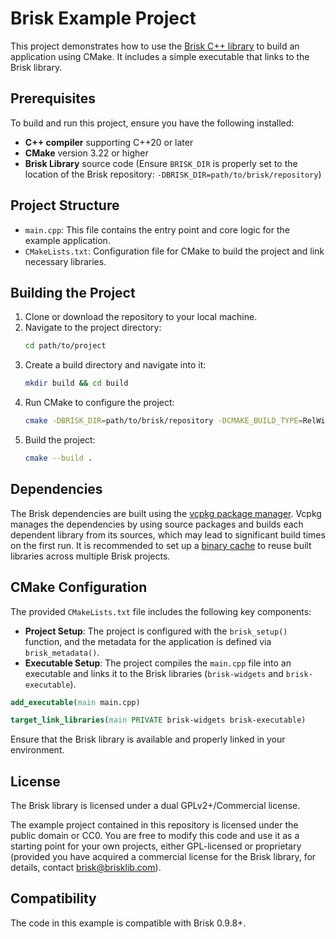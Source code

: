 # Brisk Example Project

This project demonstrates how to use the [Brisk C++ library](https://github.com/brisklib/brisk) to build an application using CMake. It includes a simple executable that links to the Brisk library.

## Prerequisites

To build and run this project, ensure you have the following installed:

- **C++ compiler** supporting C++20 or later
- **CMake** version 3.22 or higher
- **Brisk Library** source code (Ensure `BRISK_DIR` is properly set to the location of the Brisk repository: `-DBRISK_DIR=path/to/brisk/repository`)

## Project Structure

- `main.cpp`: This file contains the entry point and core logic for the example application.
- `CMakeLists.txt`: Configuration file for CMake to build the project and link necessary libraries.

## Building the Project

1. Clone or download the repository to your local machine.
2. Navigate to the project directory:
    ```bash
    cd path/to/project
    ```
3. Create a build directory and navigate into it:
    ```bash
    mkdir build && cd build
    ```
4. Run CMake to configure the project:
    ```bash
    cmake -DBRISK_DIR=path/to/brisk/repository -DCMAKE_BUILD_TYPE=RelWithDebInfo ..
    ```
5. Build the project:
    ```bash
    cmake --build .
    ```

## Dependencies

The Brisk dependencies are built using the [vcpkg package manager](https://github.com/microsoft/vcpkg/). Vcpkg manages the dependencies by using source packages and builds each dependent library from its sources, which may lead to significant build times on the first run. It is recommended to set up a [binary cache](https://learn.microsoft.com/en-us/vcpkg/users/binarycaching) to reuse built libraries across multiple Brisk projects.

## CMake Configuration

The provided `CMakeLists.txt` file includes the following key components:

- **Project Setup**: The project is configured with the `brisk_setup()` function, and the metadata for the application is defined via `brisk_metadata()`.
- **Executable Setup**: The project compiles the `main.cpp` file into an executable and links it to the Brisk libraries (`brisk-widgets` and `brisk-executable`).

```cmake
add_executable(main main.cpp)

target_link_libraries(main PRIVATE brisk-widgets brisk-executable)
```

Ensure that the Brisk library is available and properly linked in your environment.

## License

The Brisk library is licensed under a dual GPLv2+/Commercial license.

The example project contained in this repository is licensed under the public domain or CC0. You are free to modify this code and use it as a starting point for your own projects, either GPL-licensed or proprietary (provided you have acquired a commercial license for the Brisk library, for details, contact brisk@brisklib.com).

## Compatibility

The code in this example is compatible with Brisk 0.9.8+.
